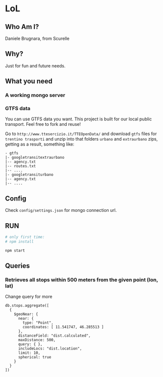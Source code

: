# LoL

## Who Am I?

Daniele Brugnara, from Scurelle

## Why?

Just for fun and future needs.

## What you need

### A working mongo server

### GTFS data

You can use GTFS data you want. This project is built for our local public transport. Feel free to fork and reuse!

Go to `http://www.ttesercizio.it/TTEOpenData/` and download `gtfs` files for `trentino trasporti` and unzip into that folders `urbano` and `extraurbano` zips,
getting as a result, something like:

```
- gtfs
|- googletransitextraurbano
|-- agency.txt
|-- routes.txt
|-- ....
|- googletransiturbano
|-- agency.txt
|-- ....
```

## Config

Check `config/settings.json` for mongo connection url.

## RUN

```bash
# only first time:
# npm install

npm start
```

## Queries

### Retrieves all stops within 500 meters from the given point (lon, lat)

Change query for more

```
db.stops.aggregate([
  {
    $geoNear: {
      near: {
        type: "Point",
        coordinates: [ 11.541747, 46.285513 ]
      },
      distanceField: "dist.calculated",
      maxDistance: 500,
      query: { },
      includeLocs: "dist.location",
      limit: 10,
      spherical: true
    }
  }
])
```